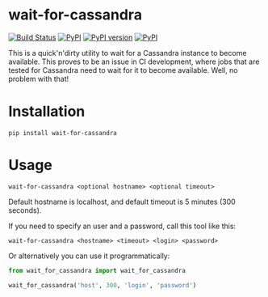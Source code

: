 wait-for-cassandra
==================

[![Build Status](https://travis-ci.org/smok-serwis/wait-for-cassandra.svg)](https://travis-ci.org/smok-serwis/wait-for-cassandra)
[![PyPI](https://img.shields.io/pypi/pyversions/wait-for-cassandra.svg)](https://pypi.python.org/pypi/wait-for-cassandra)
[![PyPI version](https://badge.fury.io/py/wait-for-cassandra.svg)](https://badge.fury.io/py/wait-for-cassandra)
[![PyPI](https://img.shields.io/pypi/implementation/wait-for-cassandra.svg)](https://pypi.python.org/pypi/wait-for-cassandra)

This is a quick'n'dirty utility to wait for a Cassandra instance 
to become available. This proves to be an issue in CI development,
where jobs that are tested for Cassandra need to wait for it
to become available. Well, no problem with that!

# Installation

`pip install wait-for-cassandra`

# Usage

`wait-for-cassandra <optional hostname> <optional timeout>`

Default hostname is localhost, and default timeout is 5 minutes 
(300 seconds).

If you need to specify an user and a password, call this tool like this:

`wait-for-cassandra <hostname> <timeout> <login> <password>`

Or alternatively you can use it programmatically:

```python
from wait_for_cassandra import wait_for_cassandra

wait_for_cassandra('host', 300, 'login', 'password')
```
